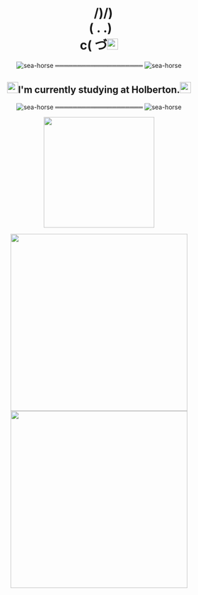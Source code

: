 <div align="center"><h1>
&nbsp&nbsp&nbsp/)/)
<br>&nbsp( . .)
<br>c( づ<img src="https://user-images.githubusercontent.com/124268011/229352694-7e9b9c24-124f-47be-84c4-0ee765e522fa.png" width="auto" height="25">
 </h1></div>

<!-- <div align="center"><h1>  &nbsp&nbsp/)/)
<br>( . .)
<br>c( づ♡</h1></div> -->

<div align="center">
 
![sea-horse](https://user-images.githubusercontent.com/110431271/229328604-b8c19c26-54e9-48d6-946f-91b0337deece.png) ════════════════════ ![sea-horse](https://user-images.githubusercontent.com/110431271/229328604-b8c19c26-54e9-48d6-946f-91b0337deece.png)
 
 
<h2><img src="https://user-images.githubusercontent.com/124268011/229352694-7e9b9c24-124f-47be-84c4-0ee765e522fa.png" width="auto" height="25"></img>I'm currently studying at Holberton.<img src="https://user-images.githubusercontent.com/124268011/229352694-7e9b9c24-124f-47be-84c4-0ee765e522fa.png" width="auto" height="25"></img></h2>
 
![sea-horse](https://user-images.githubusercontent.com/110431271/229328604-b8c19c26-54e9-48d6-946f-91b0337deece.png) ════════════════════ ![sea-horse](https://user-images.githubusercontent.com/110431271/229328604-b8c19c26-54e9-48d6-946f-91b0337deece.png)
 
 
</div>

<div align="center"><img src="https://cdn.discordapp.com/attachments/1073722166765432955/1091552733103927337/computer-science-c-code.gif" height="250" width="auto"></img>

 <p float="left">
  <img src="https://github-readme-stats.vercel.app/api?username=Patricio-Benglian&show_icons=true&hide=issues,contribs&bg_color=45,A6F6F7,F3BCF9&text_color=A567BF&theme=radical&border_radius=10&icon_color=A567BF&include_all_commits=true)" width="400" />
  <img src="https://spotify-recently-played-readme.vercel.app/api?user=lwc8nl59b1mtdzymwwsswug66&count=3" width="400" /> 
</p>
</div>
